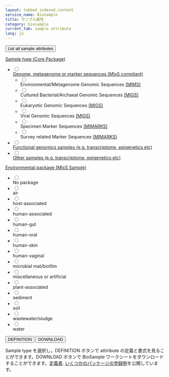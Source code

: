 ```yaml
---
layout: tabbed_indexed_content
service_name: BioSample
title: サンプル属性
category: biosample
current_tab: sample attribute
lang: ja
---
```


<form method="get" action="">
		<button id="all" type="button" name="all" value="all">List all sample attributes</button>
</form>
<form id="sample_attr_form" method="get" action="">
  <div id="main_index" class="biosample_attr">
    <div id="sample_type">
      <a href="/biosample/submission.html#Area_core-package" class="title">Sample type (Core Package)</a>
      <ul>
        <li>
        <div class="radio"><input type="radio" id="Core_MIxS" name="Core" value="MIxS"></div> <!-- .radio --><label class="clearfix" for="MIxS"><a href="/biosample/submission.html#MIxS_Sample">Genome, metagenome or marker sequences (MIxS compliant)</a></label>
          <ul>
            <li>
              <div class="radio"><input type="radio" id="MIMS.me" name="SampleType" value="MIMS.me"></div> <!-- .radio --><label class="clearfix" for="MIMS.me">Environmental/Metagenome Genomic Sequences <a href="/biosample/submission.html#Meta_Genomic_Sequences_Sample">(MIMS)</a></label>
            </li>
            <li>
              <div class="radio"><input type="radio" id="MIGS.ba" name="SampleType" value="MIGS.ba"></div> <!-- .radio --><label class="clearfix" for="MIGS.ba">Cultured Bacterial/Archaeal Genomic Sequences <a href="/biosample/submission.html#Genomic_Sequences_Sample">(MIGS)</a></label>
            </li>
            <li>
              <div class="radio"><input type="radio" id="MIGS.eu" name="SampleType" value="MIGS.eu"></div> <!-- .radio --><label class="clearfix" for="MIGS.eu">Eukaryotic Genomic Sequences <a href="/biosample/submission.html#Genomic_Sequences_Sample">(MIGS)</a></label>
            </li>
            <li>
              <div class="radio"><input type="radio" id="MIGS.vi" name="SampleType" value="MIGS.vi"></div> <!-- .radio --><label class="clearfix" for="MIGS.vi">Viral Genomic Sequences <a href="/biosample/submission.html#Genomic_Sequences_Sample">(MIGS)</a></label>
            </li>
            <li>
              <div class="radio"><input type="radio" id="MIMARKS.specimen" name="SampleType" value="MIMARKS.specimen"></div> <!-- .radio --><label class="clearfix" for="MIMARKS.specimen">Specimen Marker Sequences <a href="/biosample/submission.html#Marker_Sequences_Sample">(MIMARKS)</a></label>
            </li>
            <li>
              <div class="radio"><input type="radio" id="MIMARKS.survey" name="SampleType" value="MIMARKS.survey"></div> <!-- .radio --><label class="clearfix" for="MIMARKS.survey">Survey related Marker Sequences <a href="/biosample/submission.html#Marker_Sequences_Sample">(MIMARKS)</a></label>
            </li>
          </ul>
        </li>
        <li>
          <div class="radio"><input type="radio" id="Core_FunctionalGenomics" name="Core" value="FunctionalGenomics"></div> <!-- .radio --><label class="clearfix" for="FunctionalGenomics"><a href="/biosample/submission.html#functional_genomics_samples">Functional genomics samples (e.g. transcriptome, epigenetics etc)</a></label>
        </li>
        <li>
          <div class="radio"><input type="radio" id="Core_Generic" name="Core" value="Generic"></div> <!-- .radio --><label class="clearfix" for="Generic"><a href="/biosample/submission.html#General_Sample">Other samples (e.g. transcriptome, epigenetics etc)</a></label>
        </li>
      </ul>
    </div> <!-- #sample_type -->
    <div id="env_package">
      <a href="/biosample/submission.html#Environmental_package" class="title">Environmental package (MIxS Sample)</a>
      <ul>
        <li>
          <div class="radio"><input type="radio" id="No_package" name="Package" value="No_package"></div> <!-- .radio --><label class="clearfix" for="No_package">No package</label>
        </li>
        <li>
          <div class="radio"><input type="radio" id="MIGS/MIMS/MIMARKS.air" name="Package" value="MIGS/MIMS/MIMARKS.air"></div> <!-- .radio --><label class="clearfix" for="MIGS/MIMS/MIMARKS.air">air</label>
        </li>
        <li>
          <div class="radio"><input type="radio" id="MIGS/MIMS/MIMARKS.host-associated" name="Package" value="MIGS/MIMS/MIMARKS.host-associated"></div> <!-- .radio --><label class="clearfix" for="MIGS/MIMS/MIMARKS.host-associated">host-associated</label>
        </li>
        <li>
<div class="radio"><input type="radio" id="MIGS/MIMS/MIMARKS.human-associated" name="Package" value="MIGS/MIMS/MIMARKS.human-associated"></div> <!-- .radio --><label class="clearfix" for="MIGS/MIMS/MIMARKS.human-associated">human-associated</label>
</li>
        <li>
<div class="radio"><input type="radio" id="MIGS/MIMS/MIMARKS.human-gut" name="Package" value="MIGS/MIMS/MIMARKS.human-gut"></div> <!-- .radio --><label class="clearfix" for="MIGS/MIMS/MIMARKS.human-gut">human-gut</label>
</li>
        <li>
<div class="radio"><input type="radio" id="MIGS/MIMS/MIMARKS.human-oral" name="Package" value="MIGS/MIMS/MIMARKS.human-oral"></div> <!-- .radio --><label class="clearfix" for="MIGS/MIMS/MIMARKS.human-oral">human-oral</label>
</li>
        <li>
<div class="radio"><input type="radio" id="MIGS/MIMS/MIMARKS.human-skin" name="Package" value="MIGS/MIMS/MIMARKS.human-skin"></div> <!-- .radio --><label class="clearfix" for="MIGS/MIMS/MIMARKS.human-skin">human-skin</label>
</li>
        <li>
<div class="radio"><input type="radio" id="MIGS/MIMS/MIMARKS.human-vaginal" name="Package" value="MIGS/MIMS/MIMARKS.human-vaginal"></div> <!-- .radio --><label class="clearfix" for="MIGS/MIMS/MIMARKS.human-vaginal">human-vaginal</label>
</li>
        <li>
<div class="radio"><input type="radio" id="MIGS/MIMS/MIMARKS.microbial" name="Package" value="MIGS/MIMS/MIMARKS.microbial"></div> <!-- .radio --><label class="clearfix" for="MIGS/MIMS/MIMARKS.microbial">microbial mat/biofilm</label>
</li>
        <li>
<div class="radio"><input type="radio" id="MIGS/MIMS/MIMARKS.miscellaneous" name="Package" value="MIGS/MIMS/MIMARKS.miscellaneous"></div> <!-- .radio --><label class="clearfix" for="MIGS/MIMS/MIMARKS.miscellaneous">miscellaneous or artificial</label>
</li>
        <li>
<div class="radio"><input type="radio" id="MIGS/MIMS/MIMARKS.plant-associated" name="Package" value="MIGS/MIMS/MIMARKS.plant-associated"></div> <!-- .radio --><label class="clearfix" for="MIGS/MIMS/MIMARKS.plant-associated">plant-associated</label>
</li>
        <li>
<div class="radio"><input type="radio" id="MIGS/MIMS/MIMARKS.sediment" name="Package" value="MIGS/MIMS/MIMARKS.sediment"></div> <!-- .radio --><label class="clearfix" for="MIGS/MIMS/MIMARKS.sediment">sediment</label>
</li>
        <li>
<div class="radio"><input type="radio" id="MIGS/MIMS/MIMARKS.soil" name="Package" value="MIGS/MIMS/MIMARKS.soil"></div> <!-- .radio --><label class="clearfix" for="MIGS/MIMS/MIMARKS.soil">soil</label>
</li>
        <li>
<div class="radio"><input type="radio" id="MIGS/MIMS/MIMARKS.wastewater" name="Package" value="MIGS/MIMS/MIMARKS.wastewater"></div> <!-- .radio --><label class="clearfix" for="MIGS/MIMS/MIMARKS.wastewater">wastewater/sludge</label>
</li>
        <li>
<div class="radio"><input type="radio" id="MIGS/MIMS/MIMARKS.water" name="Package" value="MIGS/MIMS/MIMARKS.water"></div> <!-- .radio --><label class="clearfix" for="MIGS/MIMS/MIMARKS.water">water</label>
</li>
      </ul>
    </div>
<!-- #env.package -->
  </div> <!-- #main_index -->
  <button id="definition" class="submit_button" type="button" name="definition" value="definition">DEFINITION</button>
  <button id="download" class="submit_button" type="button" name="download" value="download">DOWNLOAD</button>
</form>

<div class="bs_desc"><p>Sample type を選択し，DEFINITION ボタンで attiribute の定義と書式を見ることができます。DOWNLOAD ボタンで BioSample ワークシートをダウンロードすることができます。<a href="https://docs.google.com/spreadsheets/d/1Q37MHZCEgqH0_b4W2RAPYjLVYZbaLTb_oXSi91tRWFM/edit#gid=631330335">定義表</a>. 
<a href="https://docs.google.com/spreadsheets/d/1VCCuSwvIRfp5-DT8cnvvAwWH4C7wbDFSjHQ_q3f3BII/edit#gid=1811256482">いくつかのパッケージの登録例</a>を公開しています。
</p></div>
